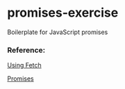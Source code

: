 # promises-exercise
Boilerplate for JavaScript promises

### Reference:

[Using Fetch](https://developer.mozilla.org/en-US/docs/Web/API/Fetch_API/Using_Fetch)

[Promises](https://developer.mozilla.org/en-US/docs/Learn/JavaScript/Asynchronous/Promises)
